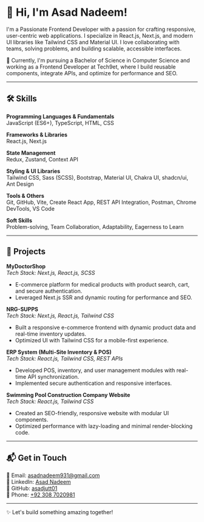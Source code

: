 # 👋 Hi, I'm Asad Nadeem!

I'm a Passionate Frontend Developer with a passion for crafting responsive, user-centric web applications. I specialize in React.js, Next.js, and modern UI libraries like Tailwind CSS and Material UI. I love collaborating with teams, solving problems, and building scalable, accessible interfaces.

🌱 Currently, I'm pursuing a Bachelor of Science in Computer Science and working as a Frontend Developer at Tech9et, where I build reusable components, integrate APIs, and optimize for performance and SEO.

---

## 🛠️ Skills

**Programming Languages & Fundamentals**  
JavaScript (ES6+), TypeScript, HTML, CSS

**Frameworks & Libraries**  
React.js, Next.js

**State Management**  
Redux, Zustand, Context API

**Styling & UI Libraries**  
Tailwind CSS, Sass (SCSS), Bootstrap, Material UI, Chakra UI, shadcn/ui, Ant Design

**Tools & Others**  
Git, GitHub, Vite, Create React App, REST API Integration, Postman, Chrome DevTools, VS Code

**Soft Skills**  
Problem-solving, Team Collaboration, Adaptability, Eagerness to Learn

---

## 🚀 Projects

**MyDoctorShop**  
*Tech Stack: Next.js, React.js, SCSS*  

- E-commerce platform for medical products with product search, cart, and secure authentication.  
- Leveraged Next.js SSR and dynamic routing for performance and SEO.

**NRG-SUPPS**  
*Tech Stack: Next.js, React.js, Tailwind CSS*  

- Built a responsive e-commerce frontend with dynamic product data and real-time inventory updates.  
- Optimized UI with Tailwind CSS for a mobile-first experience.

**ERP System (Multi-Site Inventory & POS)**  
*Tech Stack: React.js, Tailwind CSS, REST APIs*  

- Developed POS, inventory, and user management modules with real-time API synchronization.  
- Implemented secure authentication and responsive interfaces.

**Swimming Pool Construction Company Website**  
*Tech Stack: React.js, Tailwind CSS*  

- Created an SEO-friendly, responsive website with modular UI components.  
- Optimized performance with lazy-loading and minimal render-blocking code.

---

## 📬 Get in Touch

📧 Email: [asadnadeem931@gmail.com](mailto:asadnadeem931@gmail.com)  
🔗 LinkedIn: [Asad Nadeem](https://www.linkedin.com/in/asad-nadeem-01a75821b)  
🐙 GitHub: [asadjutt01](https://github.com/asadjutt01)  
📱 Phone: [+92 308 7020981](tel:+923087020981)

---

✨ Let's build something amazing together!

